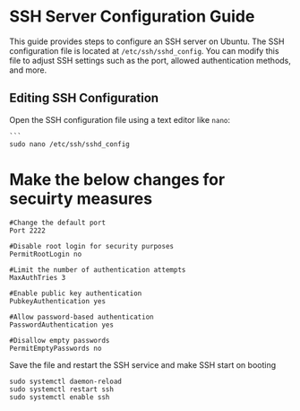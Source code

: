 # SSH Server Configuration Guide

This guide provides steps to configure an SSH server on Ubuntu. The SSH configuration file is located at `/etc/ssh/sshd_config`. You can modify this file to adjust SSH settings such as the port, allowed authentication methods, and more.

## Editing SSH Configuration

Open the SSH configuration file using a text editor like `nano`:

    ```
    sudo nano /etc/ssh/sshd_config

# Make the below changes for secuirty measures

```
#Change the default port
Port 2222

#Disable root login for security purposes
PermitRootLogin no

#Limit the number of authentication attempts
MaxAuthTries 3

#Enable public key authentication
PubkeyAuthentication yes

#Allow password-based authentication
PasswordAuthentication yes

#Disallow empty passwords
PermitEmptyPasswords no

```
Save the file and restart the SSH service and make SSH start on booting

```
sudo systemctl daemon-reload
sudo systemctl restart ssh
sudo systemctl enable ssh
```
